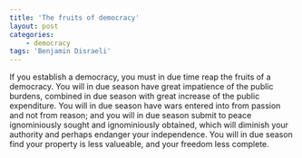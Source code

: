 ```yaml
---
title: 'The fruits of democracy'
layout: post
categories:
    - democracy
tags: 'Benjamin Disraeli'
---
```


If you establish a democracy, you must in due time reap the fruits of a democracy. You will in due season have great impatience of the public burdens, combined in due season with great increase of the public expenditure. You will in due season have wars entered into from passion and not from reason; and you will in due season submit to peace ignominiously sought and ignominiously obtained, which will diminish your authority and perhaps endanger your independence. You will in due season find your property is less valueable, and your freedom less complete.